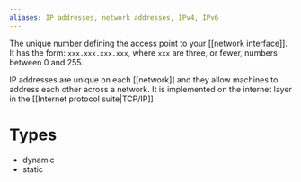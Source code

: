 ```yaml
---
aliases: IP addresses, network addresses, IPv4, IPv6
---
```


The unique number defining the access point to your [[network interface]]. It has the form: `xxx.xxx.xxx.xxx`, where `xxx` are three, or fewer, numbers between 0 and 255.

IP addresses are unique on each [[network]] and they allow machines to address each other across a network. It is implemented on the internet layer in the [[Internet protocol suite|TCP/IP]]

# Types 
- dynamic
- static